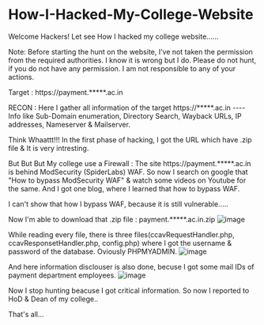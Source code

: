 # How-I-Hacked-My-College-Website
Welcome Hackers!
Let see How I hacked my college website......

Note: Before starting the hunt on the website, I’ve not taken the permission from the required authorities. I know it is wrong but I do. Please do not hunt, if you do not have any permission. I am not responsible to any of your actions.

Target : https://payment.*****.ac.in

RECON : Here I gather all information of the target https://*****.ac.in ---- Info like Sub-Domain enumeration, Directory Search, Wayback URLs, IP addresses, Nameserver & Mailserver.

Think Whaattt!!! In the first phase of hacking, I got the URL which have .zip file & It is very intresting.

But But But My college use a Firewall :  The site https://payment.*****.ac.in is behind ModSecurity (SpiderLabs) WAF.
So now I search on google that "How to bypass ModSecurity WAF" & watch some videos on Youtube for the same. And I got one blog, where I learned that how to bypass WAF.

I can't show that how I bypass WAF, because it is still vulnerable.....

Now I'm able to download that .zip file : payment.*****.ac.in.zip
![image](https://github.com/MrKeral/How-I-Hacked-My-College-Website/assets/82687464/2aa778ea-7aef-453e-a871-60aef706a0db) 

While reading every file, there is three files(ccavRequestHandler.php, ccavResponsetHandler.php, config.php) where I got the username & password of the database. Oviously PHPMYADMIN.
![image](https://github.com/MrKeral/How-I-Hacked-My-College-Website/assets/82687464/b0f8f179-e95c-4ce7-8849-9832e96134ef)

And here information disclouser is also done, becuse I got some mail IDs of payment department employees.
![image](https://github.com/MrKeral/How-I-Hacked-My-College-Website/assets/82687464/5db493dc-debb-4960-b7f0-2d5352ba159a)

Now I stop hunting beacuse I got critical information. So now I reported to HoD & Dean of my college..

That's all...

